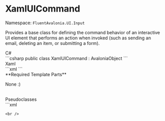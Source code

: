 # XamlUICommand
Namespace: `FluentAvalonia.UI.Input`

Provides a base class for defining the command behavior of an interactive UI element that performs an action when invoked (such as sending an email, deleting an item, or submitting a form).

<div class="code-example" markdown="1">
C#
</div>
```csharp
public class XamlUICommand : AvaloniaObject
```

<br />
<div class="code-example" markdown="1">
Xaml
</div>
```xml
<input:XamlUICommand />
```

<br />
**Required Template Parts**

None :)


<br />

<div class="code-example" markdown="1">
Pseudoclasses
</div>
```xml

```
<br />